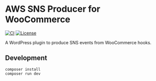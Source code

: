 # AWS SNS Producer for WooCommerce

[![CI](https://github.com/Toriverkosto/aws-sns-woocommerce/workflows/CI/badge.svg)](https://github.com/Toriverkosto/aws-sns-woocommerce/actions?query=workflow%3ACI)
[![License](http://img.shields.io/:license-gpl3-blue.svg)](http://www.gnu.org/licenses/gpl-3.0.html)

A WordPress plugin to produce SNS events from WooCommerce hooks.

## Development

```
composer install
composer run dev
```


